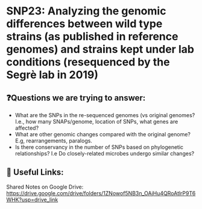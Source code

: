 # SNP23: Analyzing the genomic differences between wild type strains (as published in reference genomes) and strains kept under lab conditions (resequenced by the Segrè lab in 2019)

## ❓Questions we are trying to answer:
* What are the SNPs in the re-sequenced genomes (vs original genomes? I.e., how many SNAPs/genome, location of SNPs, what genes are affected? 
* What are other genomic changes compared with the original genome? E.g, rearrangements, paralogs.
* Is there conservancy in the number of SNPs based on phylogenetic relationships? I.e Do closely-related microbes undergo similar changes?

## 🔗 Useful Links:
Shared Notes on Google Drive: https://drive.google.com/drive/folders/1ZNowof5NB3n_OAjHu4QRoAtlrP9T6WHK?usp=drive_link



